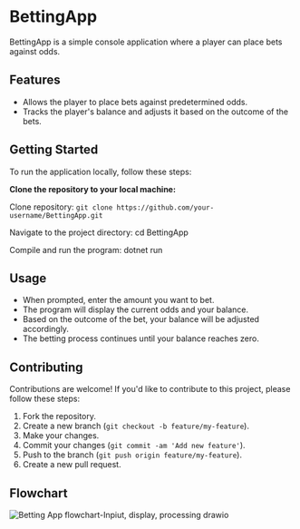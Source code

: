 # **BettingApp**

BettingApp is a simple console application where a player can place bets against odds.

## **Features**

- Allows the player to place bets against predetermined odds.
- Tracks the player's balance and adjusts it based on the outcome of the bets.

## **Getting Started**

To run the application locally, follow these steps:

**Clone the repository to your local machine:**

Clone repository: 
`git clone https://github.com/your-username/BettingApp.git`

Navigate to the project directory:
cd BettingApp

Compile and run the program:
dotnet run

## **Usage**

- When prompted, enter the amount you want to bet.
- The program will display the current odds and your balance.
- Based on the outcome of the bet, your balance will be adjusted accordingly.
- The betting process continues until your balance reaches zero.

## **Contributing**

Contributions are welcome! If you'd like to contribute to this project, please follow these steps:

1. Fork the repository.
2. Create a new branch (`git checkout -b feature/my-feature`).
3. Make your changes.
4. Commit your changes (`git commit -am 'Add new feature'`).
5. Push to the branch (`git push origin feature/my-feature`).
6. Create a new pull request.

## **Flowchart**


![Betting App flowchart-Inpiut, display, processing drawio](https://github.com/DusanVelimirovic/BettingApp/assets/89640144/beed88f9-2fa1-47ad-81b9-7d4ca5e10582)



